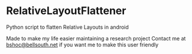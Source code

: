 # RelativeLayoutFlattener
Python script to flatten Relative Layouts in android

Made to make my life easier maintaining a research project
Contact me at bshoc@bellsouth.net if you want me to make this user friendly